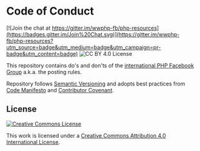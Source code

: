 # Code of Conduct

[![Join the chat at https://gitter.im/wwphp-fb/php-resources](https://badges.gitter.im/Join%20Chat.svg)](https://gitter.im/wwphp-fb/php-resources?utm_source=badge&utm_medium=badge&utm_campaign=pr-badge&utm_content=badge)
![CC BY 4.0 License](https://img.shields.io/badge/license-CC%20BY%204.0-blue.svg?style=plastic "CC BY 4.0 License")

This repository contains do's and don'ts of the [international PHP Facebook Group](https://www.facebook.com/groups/2204685680/)
a.k.a. the posting rules.

Repository follows [Semantic Versioning](http://semver.org/) and adopts best
practices from [Code Manifesto](http://codemanifesto.com/) and
[Contributor Covenant](http://contributor-covenant.org/).

## License

[![Creative Commons License](https://i.creativecommons.org/l/by/4.0/88x31.png "Creative Commons License")](http://creativecommons.org/licenses/by/4.0/)

This work is licensed under a [Creative Commons Attribution 4.0 International License](http://creativecommons.org/licenses/by/4.0/).
